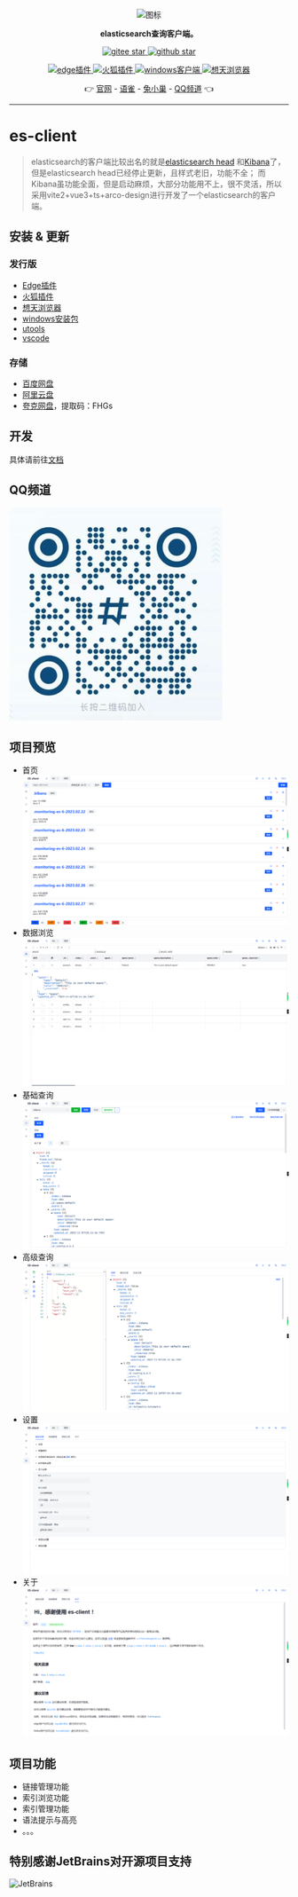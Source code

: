 <p align="center">
<img src="http://es-client.esion.xyz/logo.png" alt="图标" >
</p>

<p align="center"><strong>elasticsearch查询客户端。</strong></p>


<p align="center">
	<a target="_blank" href="https://gitee.com/qiaoshengda/es-client">
        <img src='https://gitee.com/qiaoshengda/es-client/badge/star.svg?theme=white' alt='gitee star'/>
    </a>
 	<a target="_blank" href="https://github.com/q2316367743/es-client">
		<img src="https://img.shields.io/github/stars/q2316367743/es-client?style=social" alt="github star"/>
    </a>
</p>
<p align="center">
	<a target="_blank" href="https://microsoftedge.microsoft.com/addons/detail/esclient/aonamamifdfigcflbeokdndfappnmogo">
        <img src='https://img.shields.io/badge/edge-v2.8.1-%230883d8' alt='edge插件'/>
    </a>
 	<a target="_blank" href="https://addons.mozilla.org/zh-CN/firefox/addon/es-client">
		<img src="https://img.shields.io/badge/firefox-v2.8.1-%23ff3847" alt="火狐插件"/>
    </a>
    <a target="_blank" href="https://www.aliyundrive.com/s/wRg2ZS2K6ME">
        <img src='https://img.shields.io/badge/windows-v2.8.1-%2324c8db' alt="windows客户端"/>
    </a>
    <a target="_blank" href="https://a.apps.vip/d.appStore/index.html#/share?id=NdAH5w">
        <img src='https://up.apps.vip/storeicon/w-bright.svg' alt="想天浏览器"/>
    </a>
</p>
<p align="center">
	👉 
    <a target="_blank" href="http://es-client.esion.xyz">官网</a> - 
    <a target="_blank" href="https://www.yuque.com/baozhiyige-tewwf/ygxv4r">语雀</a> - 
    <a target="_blank" href="https://support.qq.com/products/489458">兔小巢</a> - 
    <a target="_blank" href="https://pd.qq.com/s/el40mqjvg">QQ频道</a>  👈
</p>

---

# es-client

> elasticsearch的客户端比较出名的就是[elasticsearch head](https://github.com/mobz/elasticsearch-head)
> 和[Kibana](https://github.com/elastic/kibana)了，
> 但是elasticsearch head已经停止更新，且样式老旧，功能不全；
> 而Kibana虽功能全面，但是启动麻烦，大部分功能用不上，很不灵活，所以采用vite2+vue3+ts+arco-design进行开发了一个elasticsearch的客户端。

## 安装 & 更新

### 发行版

- [Edge插件](https://microsoftedge.microsoft.com/addons/detail/esclient/aonamamifdfigcflbeokdndfappnmogo)
- [火狐插件](https://addons.mozilla.org/zh-CN/firefox/addon/es-client/)
- [想天浏览器](https://a.apps.vip/d.appStore/index.html#/share?id=NdAH5w)
- [windows安装包](https://gitee.com/qiaoshengda/es-client/releases)
- [utools](https://www.u.tools/)
- [vscode](https://marketplace.visualstudio.com/items?itemName=m17762618644.es-client)

### 存储

- [百度网盘](https://pan.baidu.com/s/1sTd8aOWai-n3hxMur11iXA?pwd=3e5t)
- [阿里云盘](https://www.aliyundrive.com/s/wRg2ZS2K6ME)
- [夸克网盘](https://pan.quark.cn/s/ad9afd5e88a1)，提取码：FHGs

## 开发

具体请前往[文档](https://www.yuque.com/baozhiyige-tewwf/ygxv4r)

## QQ频道

![QQ频道](public/pinDao.jpeg)

## 项目预览

- 首页
  ![首页](/img/1.png)
- 数据浏览
  ![数据浏览](/img/2.png)
- 基础查询
  ![基础查询](/img/3.png)
- 高级查询
  ![高级查询](/img/4.png)
- 设置
  ![设置](/img/5.png)
- 关于
  ![关于](/img/6.png)

## 项目功能

- 链接管理功能
- 索引浏览功能
- 索引管理功能
- 语法提示与高亮
- 。。。

## 特别感谢JetBrains对开源项目支持

<a href="https://www.jetbrains.com.cn/community/opensource/#support">
  <img src="https://static.esion.xyz/cdn/static/JetBrains.png" align="left" height="100" width="100" alt="JetBrains" />
</a>